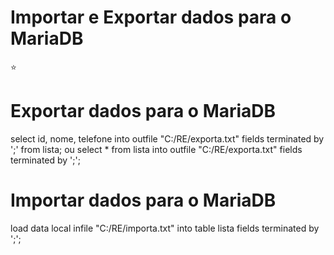 # Importar e Exportar dados para o MariaDB
:star:
# Exportar dados para o MariaDB
 select id, nome, telefone into outfile "C:/RE/exporta.txt" fields terminated by ';' from lista;
 ou
 select * from lista into outfile "C:/RE/exporta.txt" fields terminated by ';';
 
 # Importar dados para o MariaDB
 load data local infile "C:/RE/importa.txt" into table lista fields terminated by ';';
